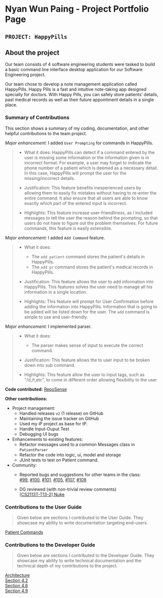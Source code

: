 # Nyan Wun Paing - Project Portfolio Page

## `PROJECT: HappyPills`

## About the project

Our team consists of 4 software engineering students were tasked to build a basic command line interface desktop 
application for our Software Engineering project.

Our team chose to develop a note management application called HappyPills. Happy Pills is a fast and intuitive 
note-taking app designed specially for doctors. With Happy Pills, you can safely store patients’ details, past medical 
records as well as their future appointment details in a single place.

### Summary of Contributions

This section shows a summary of my coding, documentation, and other helpful contributions to the team project.

*Major enhancement:* I added `User Prompting` for commands in HappyPills.
>   + What it does: HappyPills can detect if a command entered by the user is missing some information or the 
>   information given is in incorrect format. For example, a user may forget to indicate the phone number of a patient
>   which is deemed as a necessary detail. In this case, HappyPills will prompt the user for the missing/incorrect 
>   details.
>
>   + Justification: This feature benefits inexperienced users by allowing them to easily fix mistakes without having to
>   re-enter the entire command. It also ensure that all users are able to know exactly which part of the entered input 
>   is incorrect.
>
>   + Highlights: This feature increase user-friendliness, as I included messages to tell the user the reason 
>   behind the prompting, so that users do not have to figure out the problem themselves.
>   For future commands, this feature is easily extensible. 
   
*Major enhancement:* I added `Add Command` feature.
>   + What it does: 
>       - The `add patient` command stores the patient's details in HappyPills.
>       - The `add pr` command stores the patient's medical records in HappyPills.
>
>   + Justification: This feature allows the user to add information into HappyPills. This features solves the user need
>     to manage all his information in a single location.
>
>   + Highlights: This feature will prompt for User Confirmation before adding the information into HappyPills. 
>     Information that is going to be added will be listed down for the user. The `add` command is simple to use and
>     user-friendly.

*Major enhancement:* I implemented parser.
>   + What it does: 
>       - The parser makes sense of input to execute the correct command.
>
>   + Justification: This feature allows the to user input to be broken down into sub command.
>
>   + Highlights: This feature allow the user to input tags, such as "/d,/t,etc", to come in different order
>   allowing flexibility to the user

    
**Code contributed:** [RepoSense](https://nus-cs2113-ay1920s2.github.io/tp-dashboard/#search=nyanwunpaing&sort=groupTitle&sortWithin=title&since=2020-03-01&timeframe=commit&mergegroup=false&groupSelect=groupByRepos&breakdown=false)

**Other contributions:**
- Project management:
    + Handled releases `v2` (1 release) on GitHub
    + Maintaining the issue tracker on GitHub
    + Used my iP project as base for tP.
    + Handle Input-Ouput Test
    + Debugging UI bugs
- Enhancements to existing features:
    + Refactor messages used to a common Messages class in `PatientParser`
    + Refactor the code into logic, ui, model and storage
    + JUnit tests to test on Patient command.
- Community:
    + Reported bugs and suggestions for other teams in the class:  
    [#99](https://github.com/AY1920S2-CS2113-T15-2/tp/issues/99),
    [#100](https://github.com/AY1920S2-CS2113-T15-2/tp/issues/100), 
    [#101](https://github.com/AY1920S2-CS2113-T15-2/tp/issues/101).
    [#105](https://github.com/AY1920S2-CS2113-T15-2/tp/issues/105),
    [#107](https://github.com/AY1920S2-CS2113-T15-2/tp/issues/107),
    [#108](https://github.com/AY1920S2-CS2113-T15-2/tp/issues/108)
  
    + DG reviewed (with non-trivial review comments)  
    [[CS2113T-T13-2] Nuke](https://github.com/nus-cs2113-AY1920S2/tp/pull/16)

### Contributions to the User Guide
> Given below are sections I contributed to the User Guide. 
> They showcase my ability to write documentation targeting end-users.

[Patient Commands](https://ay1920s2-cs2113t-t12-2.github.io/tp/UserGuide.html#32-general-patient-information)  

### Contributions to the Developer Guide
> Given below are sections I contributed to the Developer Guide. 
> They showcase my ability to write technical documentation and the technical depth of my contributions to the project.

[Architecture](https://ay1920s2-cs2113t-t12-2.github.io/tp/DeveloperGuide.html#31-architecture)  
[Section 4.2](https://ay1920s2-cs2113t-t12-2.github.io/tp/DeveloperGuide.html#42-add-features)  
[Section 4.6](https://ay1920s2-cs2113t-t12-2.github.io/tp/DeveloperGuide.html#46-delete-features)  
[Section 4.9](https://ay1920s2-cs2113t-t12-2.github.io/tp/DeveloperGuide.html#49-user-prompting)  
